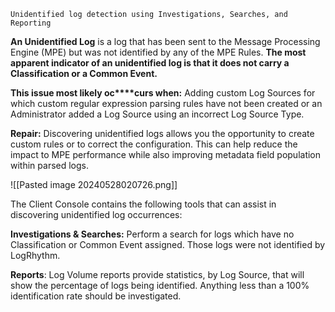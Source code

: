 
```
Unidentified log detection using Investigations, Searches, and Reporting
```

**An Unidentified Log** is a log that has been sent to the Message Processing Engine (MPE) but was not identified by any of the MPE Rules. **The most apparent indicator of an unidentified log is that it does not carry a Classification or a Common Event.**


**This issue most likely oc****curs when:** Adding custom Log Sources for which custom regular expression parsing rules have not been created or an Administrator added a Log Source using an incorrect Log Source Type.


**Repair:** Discovering unidentified logs allows you the opportunity to create custom rules or to correct the configuration. This can help reduce the impact to MPE performance while also improving metadata field population within parsed logs.

![[Pasted image 20240528020726.png]]


The Client Console contains the following tools that can assist in discovering unidentified log occurrences:

**Investigations & Searches:** Perform a search for logs which have no Classification or Common Event assigned. Those logs were not identified by LogRhythm.

**Reports**: Log Volume reports provide statistics, by Log Source, that will show the percentage of logs being identified. Anything less than a 100% identification rate should be investigated.

